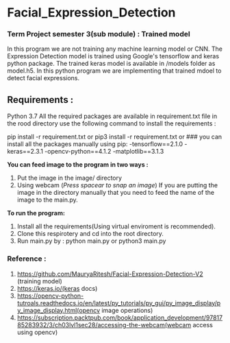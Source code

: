 # Facial_Expression_Detection
### Term Project semester 3(sub module) : Trained model

In this program we are not training any machine learning model or CNN. The Expression Detection model is trained using Google's tensorflow and keras python package. The trained keras model is available in /models folder as model.h5.
In this python program we are implementing that trained mdoel to detect facial expressions.

## Requirements :
Python 3.7
All the required packages are available in requirement.txt file in the rood directory
use the following command to install the requirements :

pip install -r requirement.txt
or
pip3 install -r requirement.txt
or ### you can install all the packages manually using pip:
  -tensorflow==2.1.0
  -keras==2.3.1
  -opencv-python==4.1.2
  -matplotlib==3.1.3


**You can feed image to the program in two ways :**
1. Put the image in the image/ directory 
2. Using webcam (*Press spacear to snap an image*)
If you are putting the image in the directory manually that you need to feed the name of the image to the main.py.

**To run the program:**
1. Install all the requirements(Using virtual enviroment is recommended).
2. Clone this respirotery and cd into the root directory.
3. Run main.py by : python main.py or python3 main.py

### Reference :
1. https://github.com/MauryaRitesh/Facial-Expression-Detection-V2 (training model)
2. https://keras.io/(keras docs)
3. https://opencv-python-tutroals.readthedocs.io/en/latest/py_tutorials/py_gui/py_image_display/py_image_display.html(opencv image operations)
4. https://subscription.packtpub.com/book/application_development/9781785283932/3/ch03lvl1sec28/accessing-the-webcam(webcam access using opencv)
